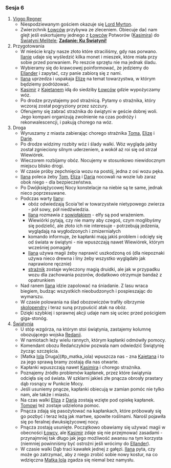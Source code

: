 ### Sesja 6
1. [Viggo Regner](#p_viggo_regner)
    - Niespodziewanym gościem okazuje się [Lord Myrton](#p_lord_myrton).
    - Zwierzchnik [Łowców](#r_lowca) przybywa ze zleceniem. Obiecuje dać nam glejt jeśli eskortujemy jednego z [Łowców](#r_lowca) Potworów ([Kasimira](#g_kasimir)) do [Świątyni Melitele](#l_smelitele); **[Zadanie: Ku Świątyni!](#z_q7)**
2. Przygotowania
    - W mieście krąży nasze złoto które straciliśmy, gdy nas porwano. [Ilanie](#g_ilana) udaje się wyśledzić kilka monet i mieszek, które miała przy sobie przed porwaniem. Po reszcie sprzętu nie ma jednak śladu.
    - Wybieramy się do krawcowej poinformować, że jedziemy do [Ellander](#l_ellander) i zapytać, czy panie zabiorą się z nami.
    - [Ilana](#g_ilana) uprzedza i uspakaja [Elizę](#p_eliza) na temat towarzystwa, w którym będziemy podróżować.
    - [Kasimir](#g_kasimir) z [Kajetanem](#g_kajetan) idą do siedziby [Łowców](#r_lowca) gdzie wypożyczamy wóz.
    - Po drodze przystajemy pod strażnicą. Pytamy o strażnika, który wczoraj został pogryziony przez szczury.
    - Oferujemy się zabrać strażnika do świątyni w geście dobrej woli. Jego kompani organizują zwolnienie na czas podróży i rekonwalescencji, i pakują chorego na wóz.
3. Droga
    - Wyruszamy z miasta zabierając chorego strażnika [Toma](#p_tom), [Elizę](#p_eliza) i [Darię](#p_daria).
    - Po drodze widzimy rozbity wóz i ślady walki. Wóz wygląda jakby został zgnieciony silnym uderzeniem, a wokół aż roi się od strzał Wiewiórek.
    - Wieczorem rozbijamy obóz. Nocujemy w stosunkowo niewidocznym miejscu blisko drogi.
    - W czasie próby zepchnięcia wozu na postój, jedna z osi wozu pęka.
    - [Ilana](#g_ilana) poleca żeby [Tom](#p_tom), [Eliza](#p_eliza) i [Daria](#p_daria) nocowali na wozie lub zaraz obok niego - dla bezpieczeństwa.
    - Po Dwójksiężycowej Nocy konstelacje na niebie są te same, jednak nieco poprzesuwane.
    - Podczas warty [Ilany](#g_ilana):
        - obóz odwiedzają Scoia'tel w towarzystwie nietypowego zwierza - pół sowy, pół niedźwiedzia. 
        - [Ilana](#g_ilana) rozmawia z [sowiołakiem](#b_sowiolak) - elfy są pod wrażeniem. 
        - Wiewiórki pytają, czy nie mamy aby czegoś, czym moglibyśmy się podzielić, ale złoto ich nie interesuje - potrzebują jedzenia, wyglądają na wygłodzonych i zmizerniałych
        - komando informuje, że kapłanki mają jakiś problem i odcięły się od świata w świątyni - nie wpuszczają nawet Wiewiórek, którym wcześniej pomagały
        - [Ilana](#g_ilana) używa magii żeby naprawić uszkodzoną oś (dla niepoznaki używa nieco drewna i liny żeby wszystko wyglądało jak naprawione ręcznie)
        - [strażnik](#p_tom) zostaje wyleczony magią druidki, ale jak w przypadku wozu dla zachowania pozorów, dodatkowo otrzymuje bandaż z opatrunkiem
    - Nad ranem [Ilana](#g_ilana) idzie zapolować na śniadanie. Z lasu wraca biegiem, budząc wszystkich nieobudzonych i pospieszając do wymarszu.
    - W czasie polowania na ślad obozowiczów trafiły olbrzymie [skolopendry](#b_stonoga) i teraz suną przypuścić atak na obóz.
    - Dzięki szybkiej i sprawnej akcji udaje nam się uciec przed pościgiem giga-stonóg.
4. [Świątynia](#l_smelitele)
    - U stóp wzgórza, na którym stoi świątynia, zastajemy kolumnę obozującego wojska [Redanii](#l_redania).
    - W namiotach leży wielu rannych, którym kapłanki odmówiły pomocy.
    - Komendant obozu Redańczyków pozwala nam odwiedzić Świątynię życząc szczęścia.
    - [Matka [Iola](#p_hemmelfart) Druga](#p_matka_iola) wpuszcza nas - zna [Kajetana](#g_kajetan) i to za jego sprawą bramy zostają dla nas otwarte.
    - Kapłanki wpuszczają nawet [Kasimira](#g_kasimir) i chorego strażnika.
    - Poznajemy źródło problemów kapłanek, przez które świątynia odcięła się od świata. W szklarni jakieś złe pnącza obrosły prastary dąb rosnący w Punkcie Mocy.
    - Jeśli usuniemy pnącze, kapłanki obiecują w zamian pomóc nie tylko nam, ale także i miastu.
    - Na czas walki [Eliza](#p_eliza) z [Darią](#p_daria) zostają wzięte pod opiekę kapłanek. [Tomowi](#p_tom) też zostaje udzielona pomoc.
    - Pnącza zdają się pasożytować na kapłankach, które próbowały się go pozbyć i teraz leżą jak martwe, spowite roślinami. Narośl pojawiła się po feralnej dwuksiężycowej nocy.
    - Pnącza zostają usunięte. Początkowo obawiamy się używać magii w obecności [Łowcy](#r_lowca), ale [Kasimir](#g_kasimir) zdaje się nie przejmować zasadami - przynajmniej tak długo jak jego możliwość awansu na tym korzysta (niemniej powinniśmy być ostrożni jeśli wrócimy do [Ellander](#l_ellander)).
    - W czasie walki Dąb traci kawałek jednej z gałęzi. [Ilana](#g_ilana) pyta, czy może go zatrzymać, aby z niego zrobić sobie nowy kostur, na co wdzięczna [Matka Iola](#p_matka_iola) zgadza się niemal bez namysłu.
